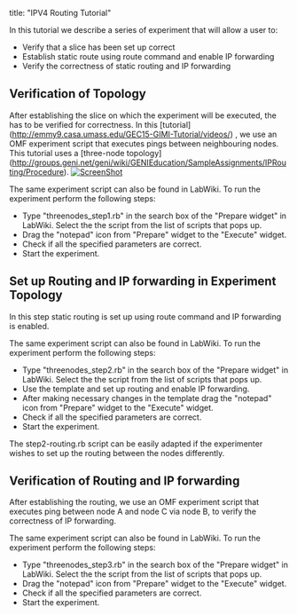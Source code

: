 title: "IPV4 Routing Tutorial"

In this tutorial we describe a series of experiment 
that will allow a user to:
* Verify that a slice has been set up correct
* Establish static route using route command and enable IP forwarding
* Verify the correctness of static routing and IP forwarding 


## Verification of Topology 

After establishing the slice on which the experiment will be executed, the has to be verified for correctness. In this [tutorial] (http://emmy9.casa.umass.edu/GEC15-GIMI-Tutorial/videos/) , we use an OMF experiment script that executes pings between neighbouring nodes.
This tutorial uses a [three-node topology] (http://groups.geni.net/geni/wiki/GENIEducation/SampleAssignments/IPRouting/Procedure).
[![ScreenShot](http://img.youtube.com/vi/T-D1KVIuvjA/0.jpg)](http://youtu.be/vt5fpE0bzSY)


The same experiment script can also be found in LabWiki. To run the experiment perform the following steps:

* Type "threenodes_step1.rb" in the search box of the "Prepare widget" in LabWiki. Select the the script from the list of scripts that pops up.
* Drag the "notepad" icon from "Prepare" widget to the 
"Execute" widget.
* Check if all the specified parameters are correct.
* Start the experiment.

## Set up Routing and IP forwarding in Experiment Topology

In this step static routing is set up using route command and IP forwarding is enabled.

The same experiment script can also be found in LabWiki. To run the experiment perform the following steps:

* Type "threenodes_step2.rb" in the search box of the "Prepare widget" in LabWiki. Select the the script from the list of scripts that pops up.
* Use the template and set up routing and enable IP forwarding.
* After making necessary changes in the template drag the "notepad" icon from "Prepare" widget to the 
"Execute" widget.
* Check if all the specified parameters are correct.
* Start the experiment.

The step2-routing.rb script can be easily adapted if the experimenter wishes to set up the routing between the nodes 
differently.

## Verification of Routing and IP forwarding

After establishing the routing, we use an OMF experiment script that executes ping between node A and node C via node B, to verify the correctness of IP forwarding.

The same experiment script can also be found in LabWiki. To run the experiment perform the following steps:

* Type "threenodes_step3.rb" in the search box of the "Prepare widget" in LabWiki. Select the the script from the list of scripts that pops up.
* Drag the "notepad" icon from "Prepare" widget to the 
"Execute" widget.
* Check if all the specified parameters are correct.
* Start the experiment.
